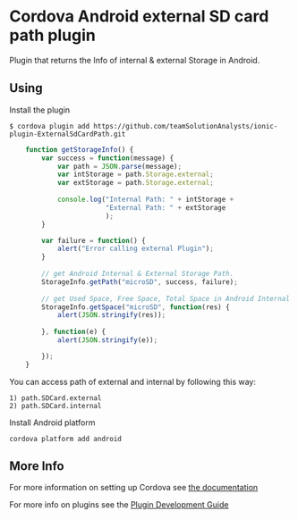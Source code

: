 # Cordova Android external SD card path plugin

Plugin that returns the Info of internal & external Storage in Android.

## Using
    
Install the plugin

    $ cordova plugin add https://github.com/teamSolutionAnalysts/ionic-plugin-ExternalSdCardPath.git
    


```js  
    function getStorageInfo() {
        var success = function(message) {
            var path = JSON.parse(message);
            var intStorage = path.Storage.external;
            var extStorage = path.Storage.external;
            
            console.log("Internal Path: " + intStorage + 
                        "External Path: " + extStorage
                        );
        }

        var failure = function() {
            alert("Error calling external Plugin");
        }
        
        // get Android Internal & External Storage Path.
        StorageInfo.getPath("microSD", success, failure);
        
        // get Used Space, Free Space, Total Space in Android Internal & External Storage. 
        StorageInfo.getSpace("microSD", function(res) {
            alert(JSON.stringify(res));
            
        }, function(e) {
            alert(JSON.stringify(e));

        });
    }
```
    
   You can access path of external and internal by following this way:
   
    1) path.SDCard.external 
    2) path.SDCard.internal 

Install Android platform

    cordova platform add android
    

## More Info

For more information on setting up Cordova see [the documentation](http://cordova.apache.org/docs/en/latest/guide/cli/index.html)

For more info on plugins see the [Plugin Development Guide](http://cordova.apache.org/docs/en/latest/guide/hybrid/plugins/index.html)

